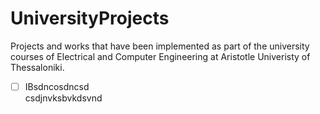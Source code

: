 # UniversityProjects
Projects and works that have been implemented as part of the university courses of Electrical and Computer Engineering at Aristotle Univeristy of Thessaloniki.

- [ ] IBsdncosdncsd  
csdjnvksbvkdsvnd
